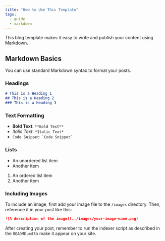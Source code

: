 ```yaml
---
title: "How to Use This Template"
tags:
  - guide
  - markdown
---
```


This blog template makes it easy to write and publish your content using Markdown.

## Markdown Basics

You can use standard Markdown syntax to format your posts.

### Headings

```markdown
# This is a Heading 1
## This is a Heading 2
### This is a Heading 3
```

### Text Formatting

- **Bold Text**: `**Bold Text**`
- *Italic Text*: `*Italic Text*`
- `Code Snippet`: `` `Code Snippet` ``

### Lists

- An unordered list item
- Another item

1. An ordered list item
2. Another item

### Including Images

To include an image, first add your image file to the `/images` directory. Then, reference it in your post like this:

```markdown
![A description of the image](../images/your-image-name.png)
```

After creating your post, remember to run the indexer script as described in the `README.md` to make it appear on your site.
